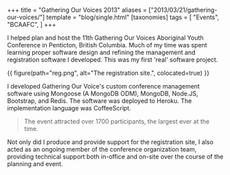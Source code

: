 +++
title = "Gathering Our Voices 2013"
aliases = ["2013/03/21/gathering-our-voices/"]
template = "blog/single.html"
[taxonomies]
tags = [
  "Events",
  "BCAAFC",
]
+++

I helped plan and host the 11th Gathering Our Voices Aboriginal Youth Conference in Penticton, British Columbia. Much of my time was spent learning proper software design and refining the management and registration software I developed. This was my first 'real' software project.

<!-- more -->

{{ figure(path="reg.png", alt="The registration site.", colocated=true) }}

I developed Gathering Our Voice's custom conference management software using Mongoose (A MongoDB ODM), MongoDB, Node.JS, Bootstrap, and Redis. The software was deployed to Heroku. The implementation language was CoffeeScript.

> The event attracted over 1700 participants, the largest ever at the time.

Not only did I produce and provide support for the registration site, I also acted as an ongoing member of the conference organization team, providing technical support both in-office and on-site over the course of the planning and event.
